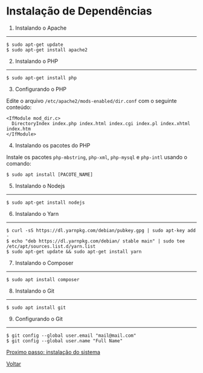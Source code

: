 Instalação de Dependências
==========================

1. Instalando o Apache
----------------------

```
$ sudo apt-get update
$ sudo apt-get install apache2
```


2. Instalando o PHP
----------------------

```
$ sudo apt-get install php
```


3. Configurando o PHP

Edite o arquivo `/etc/apache2/mods-enabled/dir.conf` com o seguinte conteúdo:

```
<IfModule mod_dir.c>
  DirectoryIndex index.php index.html index.cgi index.pl index.xhtml index.htm
</IfModule>
```


4. Instalando os pacotes do PHP

Instale os pacotes `php-mbstring`, `php-xml`, `php-mysql` e `php-intl` usando o comando:

```
$ sudo apt install [PACOTE_NAME]
```


5. Instalando o Nodejs
----------------------

```
$ sudo apt-get install nodejs
```


6. Instalando o Yarn
--------------------

```
$ curl -sS https://dl.yarnpkg.com/debian/pubkey.gpg | sudo apt-key add -
$ echo "deb https://dl.yarnpkg.com/debian/ stable main" | sudo tee /etc/apt/sources.list.d/yarn.list
$ sudo apt-get update && sudo apt-get install yarn
```


7. Instalando o Composer
------------------------

```
$ sudo apt install composer
```


8. Instalando o Git
-------------------

```
$ sudo apt install git
```


9. Configurando o Git
---------------------

```
$ git config --global user.email "mail@mail.com"
$ git config --global user.name "Full Name"
```


[Proximo passo: instalação do sistema](system.md)

[Voltar](../getting-started.md)
